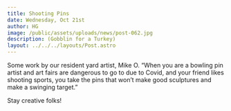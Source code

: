 ```yaml
---
title: Shooting Pins
date: Wednesday, Oct 21st
author: HG
image: /public/assets/uploads/news/post-062.jpg
description: (Gobblin for a Turkey)
layout: ../../../layouts/Post.astro
---
```


Some work by our resident yard artist, Mike O. “When you are a bowling pin artist and art fairs are dangerous to go to due to Covid, and your friend likes shooting sports, you take the pins that won’t make good sculptures and make a swinging target.”

Stay creative folks!
